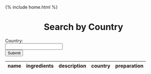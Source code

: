 {% include home.html %}

<h1 style = "text-align: center">Search by Country</h1>



  <form action="javascript:showList()">
    <label for = "country" class = "label-1">Country:</label><br>
    <input type = "text" id = "country" name = "country" class = "country"><br>
    <input value="Submit" type="submit" class="button"/>
  <form>

<table id = "personlist">
    <thead>
      <tr>
        <th>name</th>
        <th>ingredients</th>
        <th>description</th>
        <th>country</th>
        <th>preparation</th>
      </tr>
    </thead>
    <tbody></tbody>
</table>

<script>
//   function checkJwtCookie() {
//     if (document.cookie.indexOf("jwt=") === -1) {
//       // JWT cookie is missing, redirect user to login page
//       window.location.href = "/indochina/";
//     }
//   }

// // Call checkJwtCookie() when page loads
//   checkJwtCookie();
  const userz = document.getElementById("personlist");
  const country1 = document.getElementById("country");
  const url = "http://localhost:8195/api/recipes/all";
  // const url = "https://everittcheng.tk/api/person/";

  const options = {
      method: 'GET', 
      mode: 'cors', 
      cache: 'no-cache', 
      credentials: 'include', 
      headers: {
      'Content-Type': 'application/json'
      },
  };


  function showList() {
    fetch(url, options)
      .then(response => {
        if (response.status !== 200) {
            const errorMsg = 'Database response error: ' + response.status;
            console.log(errorMsg);
            const tr = document.createElement("tr");
            const td = document.createElement("td");
            td.innerHTML = errorMsg;
            tr.appendChild(td);
            userz.appendChild(tr);
            return;
        }
        response.json().then(data => {
            for (const row of data) {
                if(row.country == country1) {
                    const tr = document.createElement("tr");

                    const name = document.createElement("td");
                    const ingredients = document.createElement("td");
                    const description = document.createElement("td");
                    const country = document.createElement("td");
                    const preparation = document.createElement("td");


                    name.innerHTML = row.name;
                    ingredients.innerHTML = row.ingredients;
                    description.innerHTML = row.description;
                    country.innerHTML = row.country;
                    preparation.innerHTML = row.preparation;



                    tr.appendChild(name);
                    tr.appendChild(ingredients);
                    tr.appendChild(description);
                    tr.appendChild(country);
                    tr.appendChild(preparation);



                    userz.appendChild(tr);

                }

            }
        })
    })
  }

  showList();
</script>








